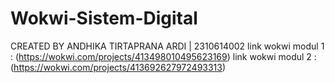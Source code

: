 # Wokwi-Sistem-Digital
CREATED BY ANDHIKA TIRTAPRANA ARDI | 2310614002
link wokwi modul 1 :  (https://wokwi.com/projects/413498010495623169)
link wokwi modul 2 :  (https://wokwi.com/projects/413692627972493313)
